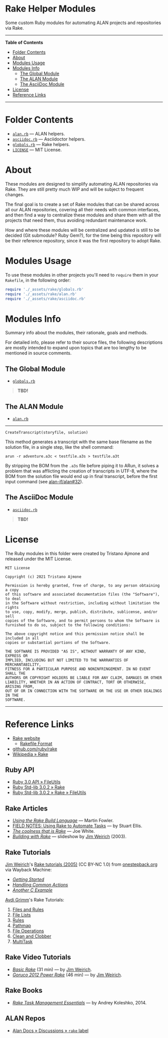 # Rake Helper Modules

Some custom Ruby modules for automating ALAN projects and repositories via Rake.

-----

**Table of Contents**

<!-- MarkdownTOC autolink="true" bracket="round" autoanchor="false" lowercase="only_ascii" uri_encoding="true" levels="1,2,3" -->

- [Folder Contents](#folder-contents)
- [About](#about)
- [Modules Usage](#modules-usage)
- [Modules Info](#modules-info)
    - [The Global Module](#the-global-module)
    - [The ALAN Module](#the-alan-module)
    - [The AsciiDoc Module](#the-asciidoc-module)
- [License](#license)
- [Reference Links](#reference-links)

<!-- /MarkdownTOC -->

-----

# Folder Contents

- [`alan.rb`][alan.rb] — ALAN helpers.
- [`asciidoc.rb`][asciidoc.rb] — Asciidoctor helpers.
- [`globals.rb`][globals.rb] — Rake helpers.
- [`LICENSE`][LICENSE] — MIT License.

# About

These modules are designed to simplify automating ALAN repositories via Rake.
They are still pretty much WIP and will be subject to frequent changes.

The final goal is to create a set of Rake modules that can be shared across all our ALAN repositories, covering all their needs with common interfaces, and then find a way to centralize these modules and share them with all the projects that need them, thus avoiding redundant maintenance work.

How and where these modules will be centralized and updated is still to be decided (Git submodule? Ruby Gem?), for the time being this repository will be their reference repository, since it was the first repository to adopt Rake.

# Modules Usage

To use these modules in other projects you'll need to `require` them in your `Rakefile`, in the following order:

```ruby
require './_assets/rake/globals.rb'
require './_assets/rake/alan.rb'
require './_assets/rake/asciidoc.rb'
```

# Modules Info

Summary info about the modules, their rationale, goals and methods.

For detailed info, please refer to their source files, the following descriptions are mostly intended to expand upon topics that are too lengthy to be mentioned in source comments.

## The Global Module

- [`globals.rb`][globals.rb]

> **TBD!**


## The ALAN Module

- [`alan.rb`][alan.rb]

---

`CreateTranscript(storyfile, solution)`

This method generates a transcript with the same base filename as the solution file, in a single step, like the shell command:

    arun -r adventure.a3c < testfile.a3s > testfile.a3t

By stripping the BOM from the `.a3s` file before piping it to ARun, it solves a problem that was afflicting the creation of transcripts in UTF-8, where the BOM from the solution file would end up in final transcript, before the first input command (see [alan-if/alan#32]).


## The AsciiDoc Module

- [`asciidoc.rb`][asciidoc.rb]

> **TBD!**


# License

The Ruby modules in this folder were created by Tristano Ajmone and released under the MIT License.

```
MIT License

Copyright (c) 2021 Tristano Ajmone

Permission is hereby granted, free of charge, to any person obtaining a copy
of this software and associated documentation files (the "Software"), to deal
in the Software without restriction, including without limitation the rights
to use, copy, modify, merge, publish, distribute, sublicense, and/or sell
copies of the Software, and to permit persons to whom the Software is
furnished to do so, subject to the following conditions:

The above copyright notice and this permission notice shall be included in all
copies or substantial portions of the Software.

THE SOFTWARE IS PROVIDED "AS IS", WITHOUT WARRANTY OF ANY KIND, EXPRESS OR
IMPLIED, INCLUDING BUT NOT LIMITED TO THE WARRANTIES OF MERCHANTABILITY,
FITNESS FOR A PARTICULAR PURPOSE AND NONINFRINGEMENT. IN NO EVENT SHALL THE
AUTHORS OR COPYRIGHT HOLDERS BE LIABLE FOR ANY CLAIM, DAMAGES OR OTHER
LIABILITY, WHETHER IN AN ACTION OF CONTRACT, TORT OR OTHERWISE, ARISING FROM,
OUT OF OR IN CONNECTION WITH THE SOFTWARE OR THE USE OR OTHER DEALINGS IN THE
SOFTWARE.
```

-----

# Reference Links

- [Rake website][Rake]
    + [Rakefile Format]
- [github.com/ruby/rake]
- [Wikipedia » Rake]

<!-- MarkdownTOC:excluded -->
## Ruby API

- [Ruby 3.0 API » FileUtils]
- [Ruby Std-lib 3.0.2 » Rake]
- [Ruby Std-lib 3.0.2 » Rake » FileUtils]

<!-- MarkdownTOC:excluded -->
## Rake Articles

- _[Using the Rake Build Language]_ — Martin Fowler.
- [FIELD NOTES: Using Rake to Automate Tasks] — by Stuart Ellis.
- _[The coolness that is Rake]_ — Joe White.
- _[Building with Rake]_ — slideshow by [Jim Weirich] (2003).


<!-- MarkdownTOC:excluded -->
## Rake Tutorials

[Jim Weirich]'s [Rake tutorials (2005)] (CC BY-NC 1.0) from [onestepback.org] via Wayback Machine:

- _[Getting Started]_
- _[Handling Common Actions]_
- _[Another C Example]_


[Avdi Grimm]'s Rake Tutorials:

1. [Files and Rules][Avdi Files and Rules]
1. [File Lists][Avdi File Lists]
1. [Rules][Avdi Rules]
1. [Pathmap][Avdi Pathmap]
1. [File Operations][Avdi File Operations]
1. [Clean and Clobber][Avdi Clean and Clobber]
1. [MultiTask][Avdi MultiTask]

<!-- MarkdownTOC:excluded -->
## Rake Video Tutorials

- _[Basic Rake]_ (31 min) — by [Jim Weirich].
- _[Goruco 2012 Power Rake]_ (46 min) — by [Jim Weirich].

<!-- MarkdownTOC:excluded -->
## Rake Books

- _[Rake Task Management Essentials]_ — by Andrey Koleshko, 2014.

<!-- MarkdownTOC:excluded -->
## ALAN Repos

- [Alan Docs » Discussions » `rake` label][AlanDocs Disc rake]


<!-----------------------------------------------------------------------------
                               REFERENCE LINKS
------------------------------------------------------------------------------>

<!-- project files -->

[alan.rb]: ./alan.rb "View Ruby module"
[asciidoc.rb]: ./asciidoc.rb "View Ruby module"
[globals.rb]: ./globals.rb "View Ruby module"
[LICENSE]: ./LICENSE "View MIT License"

<!-- ALAN Manual -->

[arun switches]: https://alan-if.github.io/alan-docs/manual-beta/manual.html#_interpreter_switches "ALAN Manual » §A.4. Interpreter Switches"

<!-- Rake -->

[Rake]: https://ruby.github.io/rake/ "Rake (Ruby Make) website"
[Rakefile Format]: https://ruby.github.io/rake/doc/rakefile_rdoc.html
[github.com/ruby/rake]: https://github.com/ruby/rake "Rake repository at GitHub"

[Wikipedia » Rake]: https://en.wikipedia.org/wiki/Rake_(software) "Wikipedia page on Rake"

[onestepback.org]: https://onestepback.org

<!-- Ruby API -->

[Ruby Std-lib 3.0.2 » Rake]:https://ruby-doc.org/stdlib-3.0.2/libdoc/rake/rdoc/
[Ruby Std-lib 3.0.2 » Rake » FileUtils]: https://ruby-doc.org/stdlib-3.0.2/libdoc/rake/rdoc/FileUtils.html
[Ruby 3.0 API » FileUtils]: https://rubyapi.org/3.0/o/fileutils

<!-- Rake articles -->

[FIELD NOTES: Using Rake to Automate Tasks]: https://www.stuartellis.name/articles/rake/
[Using the Rake Build Language]: https://martinfowler.com/articles/rake.html
[The coolness that is Rake]: https://blog.excastle.com/2006/09/05/the-coolness-that-is-rake/
[Building with Rake]: https://web.archive.org/web/20140220214827/http://www.onestepback.org/articles/buildingwithrake/index.html

<!-- Jim Weirich Tutorials -->

[Rake tutorials (2005)]: https://web.archive.org/web/20140220214314/https://www.onestepback.org/index.cgi/Tech/Rake/Tutorial
[Getting Started]: https://web.archive.org/web/20140220202215/http://onestepback.org/index.cgi/Tech/Rake/Tutorial/RakeTutorialIntroduction.rdoc
[Handling Common Actions]: https://web.archive.org/web/20140220202125/http://onestepback.org/index.cgi/Tech/Rake/Tutorial/RakeTutorialRules.red
[Another C Example]: https://web.archive.org/web/20140220202128/http://onestepback.org/index.cgi/Tech/Rake/Tutorial/RakeTutorialAnotherCExample.red

<!-- Avdi Tutorials -->

[Avdi Files and Rules]: https://avdi.codes/rake-part-1-basics/
[Avdi File Lists]: https://avdi.codes/rake-part-2-file-lists-2/
[Avdi Rules]: https://avdi.codes/rake-part-3-rules/
[Avdi Pathmap]: https://avdi.codes/rake-part-4-pathmap/
[Avdi File Operations]: https://avdi.codes/rake-part-5-file-operations/
[Avdi Clean and Clobber]: https://avdi.codes/rake-part-6-clean-and-clobber/
[Avdi MultiTask]: https://avdi.codes/rake-part-7-multitask/

<!-- Video Tutorials -->

[Basic Rake]: https://amara.org/en/videos/wg3cI6Nxjuxg/info/basic-rake-by-jim-weirich/
[Goruco 2012 Power Rake]: https://amara.org/en/videos/GxlygXn6h8SB/info/goruco-2012-power-rake-by-jim-weirich/

<!-- Rake Books -->

[Rake Task Management Essentials]: https://www.packtpub.com/product/rake-task-management-essentials/9781783280773

<!-- ALAN Repos -->

[AlanDocs Disc rake]: https://github.com/alan-if/alan-docs/discussions?discussions_q=label%3A%22%3Ahammer%3A+Rake%22 "All Alan-Docs discussions labelled 'rake'"

<!-- Issues/Discussion -->

[alan-if/alan#32]: https://github.com/alan-if/alan/issues/32 "Issue #32 — BUG: ARun w/ UTF-8 BOM Solution Files"

<!-- people -->

[Avdi Grimm]: https://github.com/avdi "View Avdi Grimm's GitHub profile"
[Jim Weirich]: https://en.wikipedia.org/wiki/Jim_Weirich "Wikipedia » Jim Weirich"

<!-- EOF -->
